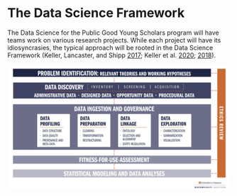 # The Data Science Framework

The Data Science for the Public Good Young Scholars program will have teams work on various research projects. While each project will have its idiosyncrasies, the typical approach will be rooted in the Data Science Framework (Keller, Lancaster, and Shipp [2017](https://doi.org/10.1080/2330443X.2017.1374897); Keller et al. [2020](https://doi.org/10.1162/99608f92.2d83f7f5); [2018](https://doi.org/10.1002/wics.1426)).

![Data Science Framework](../assets/img/DataScienceFramework.jpg)
